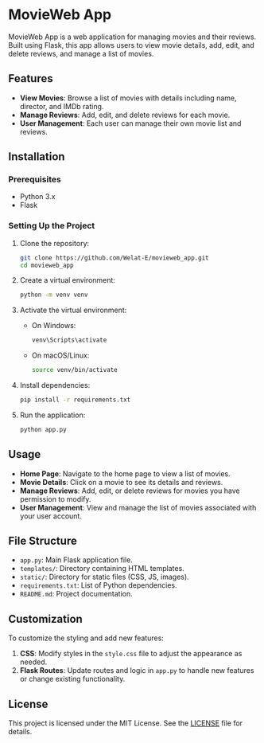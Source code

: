 # MovieWeb App

MovieWeb App is a web application for managing movies and their reviews. Built using Flask, this app allows users to view movie details, add, edit, and delete reviews, and manage a list of movies.

## Features

- **View Movies**: Browse a list of movies with details including name, director, and IMDb rating.
- **Manage Reviews**: Add, edit, and delete reviews for each movie.
- **User Management**: Each user can manage their own movie list and reviews.

## Installation

### Prerequisites

- Python 3.x
- Flask

### Setting Up the Project

1. Clone the repository:
   ```bash
   git clone https://github.com/Welat-E/movieweb_app.git
   cd movieweb_app
   ```

2. Create a virtual environment:
   ```bash
   python -m venv venv
   ```

3. Activate the virtual environment:
   - On Windows:
     ```bash
     venv\Scripts\activate
     ```
   - On macOS/Linux:
     ```bash
     source venv/bin/activate
     ```

4. Install dependencies:
   ```bash
   pip install -r requirements.txt
   ```

5. Run the application:
   ```bash
   python app.py
   ```

## Usage

- **Home Page**: Navigate to the home page to view a list of movies.
- **Movie Details**: Click on a movie to see its details and reviews.
- **Manage Reviews**: Add, edit, or delete reviews for movies you have permission to modify.
- **User Management**: View and manage the list of movies associated with your user account.

## File Structure

- `app.py`: Main Flask application file.
- `templates/`: Directory containing HTML templates.
- `static/`: Directory for static files (CSS, JS, images).
- `requirements.txt`: List of Python dependencies.
- `README.md`: Project documentation.

## Customization

To customize the styling and add new features:

1. **CSS**: Modify styles in the `style.css` file to adjust the appearance as needed.
2. **Flask Routes**: Update routes and logic in `app.py` to handle new features or change existing functionality.


## License

This project is licensed under the MIT License. See the [LICENSE](LICENSE) file for details.


